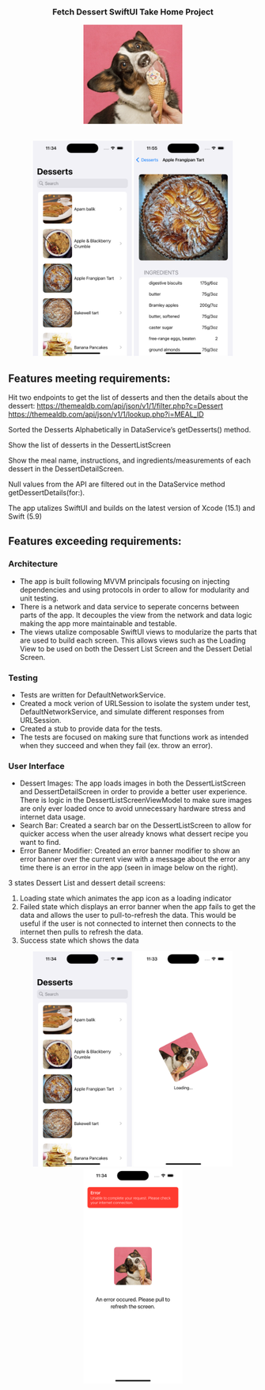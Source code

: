 <div align="center">
  <h3 align="center">Fetch Dessert SwiftUI Take Home Project</h3>
  <a href="https://github.com/jdpaul123/Desserts/tree/main">
    <img src="https://github.com/jdpaul123/Desserts/blob/main/Desserts/Assets/Assets.xcassets/IceCreamDog.imageset/DogEatingIceCream1%202.jpeg" alt="Logo" width="200">
  </a>
</div>

<br>
<div align="center">
  <p float="left">
    <img src="https://github.com/jdpaul123/Desserts/blob/main/DessertsImages/SuccessDessertListView.png" alt="Dessert List View" width="200"/>
    <img src="https://github.com/jdpaul123/Desserts/blob/main/DessertsImages/DessertDetailView.png" alt="Dessert Detail View for Apple Frangipan Tart" width="200"/>
  </p>
</div>

## Features meeting requirements:

Hit two endpoints to get the list of desserts and then the details about the dessert:
https://themealdb.com/api/json/v1/1/filter.php?c=Dessert
https://themealdb.com/api/json/v1/1/lookup.php?i=MEAL_ID

Sorted the Desserts Alphabetically in DataService’s getDesserts() method.

Show the list of desserts in the DessertListScreen

Show the meal name, instructions, and ingredients/measurements of each dessert in the DessertDetailScreen.

Null values from the API are filtered out in the DataService method getDessertDetails(for:).

The app utalizes SwiftUI and builds on the latest version of Xcode (15.1) and Swift (5.9)

## Features exceeding requirements:

### Architecture
* The app is built following MVVM principals focusing on injecting dependencies and using protocols in order to allow for modularity and unit testing.
* There is a network and data service to seperate concerns between parts of the app. It decouples the view from the network and data logic making the app more maintainable and testable.
* The views utalize composable SwiftUI views to modularize the parts that are used to build each screen. This allows views such as the Loading View to be used on both the Dessert List Screen and the Dessert Detial Screen.

### Testing
* Tests are written for DefaultNetworkService.
* Created a mock verion of URLSession to isolate the system under test, DefaultNetworkService, and simulate different responses from URLSession.
* Created a stub to provide data for the tests.
* The tests are focused on making sure that functions work as intended when they succeed and when they fail (ex. throw an error).

### User Interface
* Dessert Images: The app loads images in both the DessertListScreen and DessertDetailScreen in order to provide a better user experience. There is logic in the DessertListScreenViewModel to make sure images are only ever loaded once to avoid unnecessary hardware stress and internet data usage.
* Search Bar: Created a search bar on the DessertListScreen to allow for quicker access when the user already knows what dessert recipe you want to find.
* Error Banenr Modifier: Created an error banner modifier to show an error banner over the current view with a message about the error any time there is an error in the app (seen in image below on the right).

3 states Dessert List and dessert detail screens:
1. Loading state which animates the app icon as a loading indicator
2. Failed state which displays an error banner when the app fails to get the data and allows the user to pull-to-refresh the data. This would be useful if the user is not connected to internet then connects to the internet then pulls to refresh the data.
3. Success state which shows the data

<div align="center">
  <p float="left">
    <img src="https://github.com/jdpaul123/Desserts/blob/main/DessertsImages/SuccessDessertListView.png" alt="Success State for the Dessert List Screen" width="200"/>
    <img src="https://github.com/jdpaul123/Desserts/blob/main/DessertsImages/LoadingView.png" alt="Loading State with spinning dog icon" width="200"/>
    <img src="https://github.com/jdpaul123/Desserts/blob/main/DessertsImages/FailedViewWithBanner.png" alt="Failed State with Error Banner" width="200"/>
  </p>
</div>
